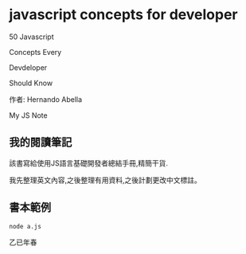 # javascript concepts for developer

50 Javascript 

Concepts Every

Devdeloper

Should Know

作者: Hernando Abella

My JS Note

## 我的閱讀筆記



該書寫給使用JS語言基礎開發者總結手冊,精簡干貨.

我先整理英文內容,之後整理有用資料,之後計劃更改中文標註。

## 書本範例

```cmd
node a.js
```



乙已年春